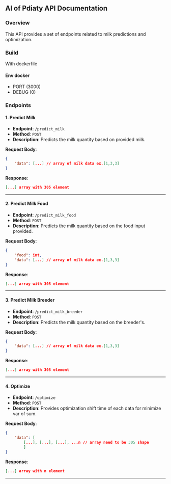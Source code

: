 ## AI of Pdiaty API Documentation

### Overview

This API provides a set of endpoints related to milk predictions and optimization. 

### Build
With dockerfile
#### Env docker
- PORT (3000)
- DEBUG (0)

### Endpoints

#### 1. Predict Milk

- **Endpoint**: `/predict_milk`
- **Method**: `POST`
- **Description**: Predicts the milk quantity based on provided milk.
  
**Request Body**:
```json
{
    "data": [...] // array of milk data ex.[1,3,3]
}
```

**Response**:
```json
[...] array with 305 element
```

---

#### 2. Predict Milk Food

- **Endpoint**: `/predict_milk_food`
- **Method**: `POST`
- **Description**: Predicts the milk quantity based on the food input provided.
  
**Request Body**:
```json
{
    "food": int,
    "data": [...] // array of milk data ex.[1,3,3]
}
```

**Response**:
```json
[...] array with 305 element
```

---

#### 3. Predict Milk Breeder

- **Endpoint**: `/predict_milk_breeder`
- **Method**: `POST`
- **Description**: Predicts the milk quantity based on the breeder's.
  
**Request Body**:
```json
{
    "data": [...] // array of milk data ex.[1,3,3]
}
```

**Response**:
```json
[...] array with 305 element
```

---

#### 4. Optimize

- **Endpoint**: `/optimize`
- **Method**: `POST`
- **Description**: Provides optimization shift time of each data for minimize var of sum.
  
**Request Body**:
```json
{
    "data": [
        [...], [...], [...], ...n // array need to be 305 shape
        ]
}
```

**Response**:
```json
[...] array with n element
```

---
